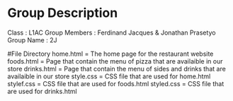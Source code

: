 # Group Description

Class : L1AC
Group Members : Ferdinand Jacques & Jonathan Prasetyo
Group Name : 2J

#File Directory
home.html = The home page for the restaurant website
foods.html = Page that contain the menu of pizza that are availaible in our store
drinks.html = Page that contain the menu of sides and drinks that are availaible in our store
style.css = CSS file that are used for home.html
stylef.css = CSS file that are used for foods.html
styled.css = CSS file that are used for drinks.html
